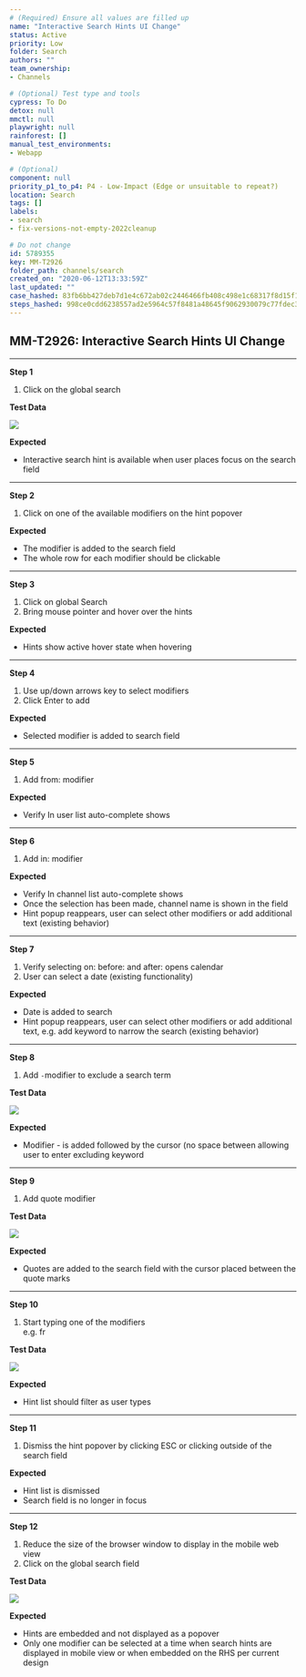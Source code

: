 ```yaml
---
# (Required) Ensure all values are filled up
name: "Interactive Search Hints UI Change"
status: Active
priority: Low
folder: Search
authors: ""
team_ownership: 
- Channels

# (Optional) Test type and tools
cypress: To Do
detox: null
mmctl: null
playwright: null
rainforest: []
manual_test_environments: 
- Webapp

# (Optional)
component: null
priority_p1_to_p4: P4 - Low-Impact (Edge or unsuitable to repeat?)
location: Search
tags: []
labels: 
- search
- fix-versions-not-empty-2022cleanup

# Do not change
id: 5789355
key: MM-T2926
folder_path: channels/search
created_on: "2020-06-12T13:33:59Z"
last_updated: ""
case_hashed: 83fb6bb427deb7d1e4c672ab02c2446466fb408c498e1c68317f8d15f12ec40be9e8a0911d6b89b94c866ad847cd348e
steps_hashed: 998ce0cdd6238557ad2e5964c57f8481a48645f9062930079c77fdec309035b3e7958f136221d8476badc97a8f6ec583
---
```


## MM-T2926: Interactive Search Hints UI Change

---

**Step 1**

1. Click on the global search

**Test Data**

![](https://smartbear-tm4j-prod-us-west-2-attachment-rich-text.s3.us-west-2.amazonaws.com/embedded-f3277290f945470c4add5d21ef3dc7ca7b74388fc7152bfb6b99ae58c66a95a8-1591968817938-Screen+Shot+2020-06-12+at+9.33.29+AM.png)

**Expected**

- Interactive search hint is available when user places focus on the search field

---

**Step 2**

1. Click on one of the available modifiers on the hint popover

**Expected**

- The modifier is added to the search field
- The whole row for each modifier should be clickable

---

**Step 3**

1. Click on global Search
2. Bring mouse pointer and hover over the hints

**Expected**

- Hints show active hover state when hovering

---

**Step 4**

1. Use up/down arrows key to select modifiers
2. Click Enter to add

**Expected**

- Selected modifier is added to search field

---

**Step 5**

1. Add from: modifier

**Expected**

- Verify In user list auto-complete shows

---

**Step 6**

1. Add in: modifier

**Expected**

- Verify In channel list auto-complete shows
- Once the selection has been made, channel name is shown in the field
- Hint popup reappears, user can select other modifiers or add additional text (existing behavior)

---

**Step 7**

1. Verify selecting on: before: and after: opens calendar
2. User can select a date (existing functionality)

**Expected**

- Date is added to search
- Hint popup reappears, user can select other modifiers or add additional text, e.g. add keyword to narrow the search (existing behavior)

---

**Step 8**

1. Add `-`modifier to exclude a search term

**Test Data**

![](https://smartbear-tm4j-prod-us-west-2-attachment-rich-text.s3.us-west-2.amazonaws.com/embedded-f3277290f945470c4add5d21ef3dc7ca7b74388fc7152bfb6b99ae58c66a95a8-1591968625989-Screen+Shot+2020-06-12+at+9.30.17+AM.png)

**Expected**

- Modifier - is added followed by the cursor (no space between allowing user to enter excluding keyword

---

**Step 9**

1. Add quote modifier

**Test Data**

![](https://smartbear-tm4j-prod-us-west-2-attachment-rich-text.s3.us-west-2.amazonaws.com/embedded-f3277290f945470c4add5d21ef3dc7ca7b74388fc7152bfb6b99ae58c66a95a8-1591968659559-Screen+Shot+2020-06-12+at+9.30.49+AM.png)

**Expected**

- Quotes are added to the search field with the cursor placed between the quote marks

---

**Step 10**

1. Start typing one of the modifiers
   \
   e.g. fr

**Test Data**

![](https://smartbear-tm4j-prod-us-west-2-attachment-rich-text.s3.us-west-2.amazonaws.com/embedded-f3277290f945470c4add5d21ef3dc7ca7b74388fc7152bfb6b99ae58c66a95a8-1591968160821-Screen+Shot+2020-06-12+at+9.22.26+AM.png)

**Expected**

- Hint list should filter as user types

---

**Step 11**

1. Dismiss the hint popover by clicking ESC or clicking outside of the search field

**Expected**

- Hint list is dismissed
- Search field is no longer in focus

---

**Step 12**

1. Reduce the size of the browser window to display in the mobile web view
2. Click on the global search field

**Test Data**

![](https://smartbear-tm4j-prod-us-west-2-attachment-rich-text.s3.us-west-2.amazonaws.com/embedded-f3277290f945470c4add5d21ef3dc7ca7b74388fc7152bfb6b99ae58c66a95a8-1591968224698-Screen+Shot+2020-06-12+at+9.20.05+AM.png)

**Expected**

- Hints are embedded and not displayed as a popover
- Only one modifier can be selected at a time when search hints are displayed in mobile view or when embedded on the RHS per current design
